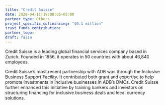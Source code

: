 ```yaml
---
title: "Credit Suisse"
date: 2020-04-11T19:08:05+08:00
partner_type: Others
project_specific_cofinancing: "$0.1 million"
trust_funds_contribution: 
partner_logo:
draft: false
---
```


Credit Suisse is a leading global financial services company based in Zurich. Founded in 1856, it operates in 50 countries with about 46,840 employees.   

Credit Suisse’s most recent partnership with ADB was through the Inclusive Business Support Facility. It contributed both grant and expertise to help promote investments in inclusive businesses in ADB’s DMCs. Credit Suisse further enhanced this initiative by training bankers and investors on structuring financing for inclusive business deals and local currency solutions. 

